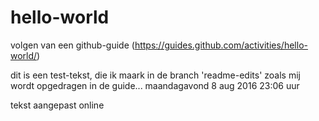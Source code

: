 # hello-world
volgen van een github-guide (https://guides.github.com/activities/hello-world/)

dit is een test-tekst, die ik maark in de branch 'readme-edits' zoals mij wordt opgedragen in de guide...
maandagavond 8 aug 2016 23:06 uur

tekst aangepast online
